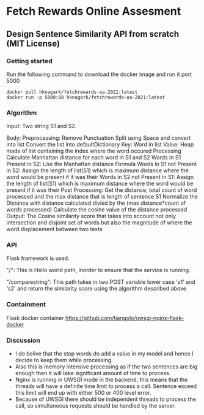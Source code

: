 # Fetch Rewards Online Assesment
## Design Sentence Similarity API from scratch (MIT License)

### Getting started
Run the following command to download the docker image and run it port 5000
```
docker pull hknagark/fetchrewards-oa-2021:latest
docker run -p 5000:80 hknagark/fetchrewards-oa-2021:latest
```
### Algorithm
Input: Two string S1 and S2.

Body:
    Preprocessing: 
        Remove Punctuation
        Split using Space and convert into list
        Convert the list into defaultDictionary 
            Key: Word in list
            Value: Heap made of list containing the index where the word occured
    Processing
        Calculate Manhattan distance for each word in S1 and S2
            Words in S1 Present in S2:
                Use the Manhattan distance Formula
            Words in S1 not Present in S2:
                Assign the length of list(S1) which is maximum distance where the word would be present if it was their
            Words in S2 not Present in S1:
                Assign the length of list(S1) which is maximum distance where the word would be present if it was their
        Post Processing:
            Get the distance, total count of word processed and the max distance that is length of sentence S1
            Normalize the Distance with distance calculated divied by the (max distance*count of words processed)
            Calculate the cosine value of the distance processed
Output:
    The Cosine similarity score that takes into account not only intersection and disjoint set of words but also the magnitude of where the word displacement between two texts

### API
Flask framework is used.

"/": This is Hello world path, inorder to ensure that the service is running.

"/comparestring": This path takes in two POST variable lower case 's1' and 's2' and return the similarity score using the algorithm described above

### Containment
Flask docker container
https://github.com/tiangolo/uwsgi-nginx-flask-docker

### Discussion
* I do belive that the stop words do add a value in my model and hence I decide to keep them while processing. 
* Also this is memory intensive processing as if the two sentences are big enough then it will take significant amount of time to process.
* Nginx is running in UWSGI mode in the backend, this means that the threads will have a definite time limit to process a call. Sentence exceed this limit will end up with either 500 or 400 level error.
* Because of UWSGI there should be independent threads to process the call, so simultaneous requests should be handled by the server.

